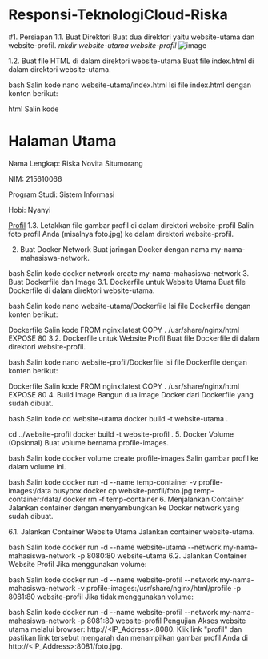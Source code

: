 # Responsi-TeknologiCloud-Riska
 
#1. Persiapan
1.1. Buat Direktori
Buat dua direktori yaitu website-utama dan website-profil.
_mkdir website-utama website-profil_
![image](https://github.com/riskasitumorang/Responsi-TeknologiCloud-Riska/assets/136875985/c422807f-579d-4865-9107-9ee57cfcb597)

1.2. Buat file HTML di dalam direktori website-utama
Buat file index.html di dalam direktori website-utama.

bash
Salin kode
nano website-utama/index.html
Isi file index.html dengan konten berikut:

html
Salin kode
<!DOCTYPE html>
<html lang="en">
<head>
    <meta charset="UTF-8">
    <meta name="viewport" content="width=device-width, initial-scale=1.0">
    <title>Halaman Utama</title>
</head>
<body>
    <h1>Halaman Utama</h1>
    <p>Nama Lengkap: Riska Novita Situmorang</p>
    <p>NIM: 215610066</p>
    <p>Program Studi: Sistem Informasi</p>
    <p>Hobi: Nyanyi</p>
    <a href="/profil">Profil</a>
</body>
</html>
1.3. Letakkan file gambar profil di dalam direktori website-profil
Salin foto profil Anda (misalnya foto.jpg) ke dalam direktori website-profil.

2. Buat Docker Network
Buat jaringan Docker dengan nama my-nama-mahasiswa-network.

bash
Salin kode
docker network create my-nama-mahasiswa-network
3. Buat Dockerfile dan Image
3.1. Dockerfile untuk Website Utama
Buat file Dockerfile di dalam direktori website-utama.

bash
Salin kode
nano website-utama/Dockerfile
Isi file Dockerfile dengan konten berikut:

Dockerfile
Salin kode
FROM nginx:latest
COPY . /usr/share/nginx/html
EXPOSE 80
3.2. Dockerfile untuk Website Profil
Buat file Dockerfile di dalam direktori website-profil.

bash
Salin kode
nano website-profil/Dockerfile
Isi file Dockerfile dengan konten berikut:

Dockerfile
Salin kode
FROM nginx:latest
COPY . /usr/share/nginx/html
EXPOSE 80
4. Build Image
Bangun dua image Docker dari Dockerfile yang sudah dibuat.

bash
Salin kode
cd website-utama
docker build -t website-utama .

cd ../website-profil
docker build -t website-profil .
5. Docker Volume (Opsional)
Buat volume bernama profile-images.

bash
Salin kode
docker volume create profile-images
Salin gambar profil ke dalam volume ini.

bash
Salin kode
docker run -d --name temp-container -v profile-images:/data busybox
docker cp website-profil/foto.jpg temp-container:/data/
docker rm -f temp-container
6. Menjalankan Container
Jalankan container dengan menyambungkan ke Docker network yang sudah dibuat.

6.1. Jalankan Container Website Utama
Jalankan container website-utama.

bash
Salin kode
docker run -d --name website-utama --network my-nama-mahasiswa-network -p 8080:80 website-utama
6.2. Jalankan Container Website Profil
Jika menggunakan volume:

bash
Salin kode
docker run -d --name website-profil --network my-nama-mahasiswa-network -v profile-images:/usr/share/nginx/html/profile -p 8081:80 website-profil
Jika tidak menggunakan volume:

bash
Salin kode
docker run -d --name website-profil --network my-nama-mahasiswa-network -p 8081:80 website-profil
Pengujian
Akses website utama melalui browser: http://<IP_Address>:8080.
Klik link "profil" dan pastikan link tersebut mengarah dan menampilkan gambar profil Anda di http://<IP_Address>:8081/foto.jpg.

 
